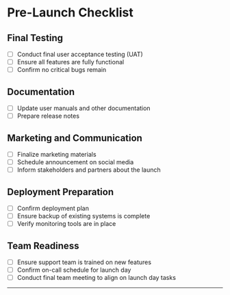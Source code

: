 # Pre-Launch Checklist

## Final Testing
- [ ] Conduct final user acceptance testing (UAT)
- [ ] Ensure all features are fully functional
- [ ] Confirm no critical bugs remain

## Documentation
- [ ] Update user manuals and other documentation
- [ ] Prepare release notes

## Marketing and Communication
- [ ] Finalize marketing materials
- [ ] Schedule announcement on social media
- [ ] Inform stakeholders and partners about the launch

## Deployment Preparation
- [ ] Confirm deployment plan
- [ ] Ensure backup of existing systems is complete
- [ ] Verify monitoring tools are in place

## Team Readiness
- [ ] Ensure support team is trained on new features
- [ ] Confirm on-call schedule for launch day
- [ ] Conduct final team meeting to align on launch day tasks

---